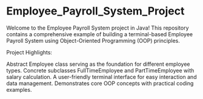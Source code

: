 # Employee_Payroll_System_Project
Welcome to the Employee Payroll System project in Java! This repository contains a comprehensive example of building a terminal-based Employee Payroll System using Object-Oriented Programming (OOP) principles.

Project Highlights:

Abstract Employee class serving as the foundation for different employee types.
Concrete subclasses FullTimeEmployee and PartTimeEmployee with salary calculation.
A user-friendly terminal interface for easy interaction and data management.
Demonstrates core OOP concepts with practical coding examples.
